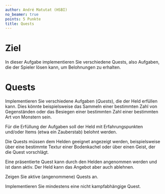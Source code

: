 ```yaml
---
author: André Matutat (HSBI)
no_beamer: true
points: 5 Punkte
title: Quests
---
```


# Ziel

In dieser Aufgabe implementieren Sie verschiedene Quests, also Aufgaben, die der Spieler lösen kann, um Belohnungen zu
erhalten.

# Quests

Implementieren Sie verschiedene Aufgaben (*Quests*), die der Held erfüllen kann. Dies könnte beispielsweise das Sammeln
einer bestimmten Zahl von Gegenständen oder das Besiegen einer bestimmten Zahl einer bestimmten Art von Monstern sein.

Für die Erfüllung der Aufgaben soll der Held mit Erfahrungspunkten und/oder Items (etwa ein Zauberstab) belohnt werden.

Die Quests müssen dem Helden geeignet angezeigt werden, beispielsweise über eine bestimmte Textur einer Bodenkachel oder
über einen Geist, der die Quest vorschlägt.

Eine präsentierte Quest kann durch den Helden angenommen werden und ist dann aktiv. Der Held kann das Angebot aber auch
ablehnen.

Zeigen Sie aktive (angenommene) Quests an.

Implementieren Sie mindestens eine nicht kampfabhängige Quest.
